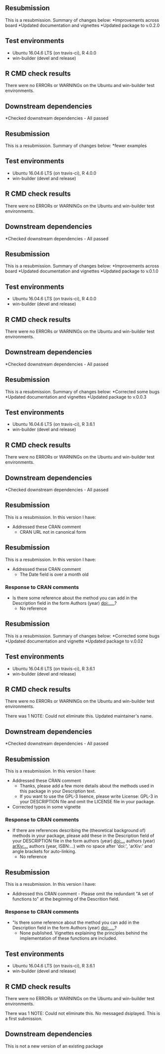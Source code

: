 ## Resubmission
This is a resubmission. Summary of changes below:
*Improvements across board 
*Updated documentation and vignettes
*Updated package to v.0.2.0

## Test environments
* Ubuntu 16.04.6 LTS (on travis-ci), R 4.0.0
* win-builder (devel and release)

## R CMD check results
There were no ERRORs or WARNINGs on the Ubuntu and win-builder test environments. 

## Downstream dependencies
*Checked downstream dependencies - All passed

## Resubmission
This is a resubmission. Summary of changes below:
*fewer examples

## Test environments
* Ubuntu 16.04.6 LTS (on travis-ci), R 4.0.0
* win-builder (devel and release)

## R CMD check results
There were no ERRORs or WARNINGs on the Ubuntu and win-builder test environments. 

## Downstream dependencies
*Checked downstream dependencies - All passed

## Resubmission
This is a resubmission. Summary of changes below:
*Improvements across board 
*Updated documentation and vignettes
*Updated package to v.0.1.0

## Test environments
* Ubuntu 16.04.6 LTS (on travis-ci), R 4.0.0
* win-builder (devel and release)

## R CMD check results
There were no ERRORs or WARNINGs on the Ubuntu and win-builder test environments. 

## Downstream dependencies
*Checked downstream dependencies - All passed

## Resubmission
This is a resubmission. Summary of changes below:
*Corrected some bugs 
*Updated documentation and vignettes
*Updated package to v.0.0.3

## Test environments
* Ubuntu 16.04.6 LTS (on travis-ci), R 3.6.1
* win-builder (devel and release)

## R CMD check results
There were no ERRORs or WARNINGs on the Ubuntu and win-builder test environments. 

## Downstream dependencies
*Checked downstream dependencies - All passed


## Resubmission
This is a resubmission. In this version I have:
* Addressed these CRAN comment
    + CRAN URL not in canonical form

## Resubmission
This is a resubmission. In this version I have:
* Addressed these CRAN comment
    + The Date field is over a month old

### Response to CRAN comments
* Is there some reference about the method you can add in the Description 
field in the form Authors (year) <doi:.....>?
    + No reference

## Resubmission
This is a resubmission. Summary of changes below:
*Corrected some bugs 
*Updated documentation and vignette
*Updated package to v.0.02

## Test environments
* Ubuntu 16.04.6 LTS (on travis-ci), R 3.6.1
* win-builder (devel and release)

## R CMD check results
There were no ERRORs or WARNINGs on the Ubuntu and win-builder test environments. 

There was 1 NOTE:
Could not eliminate this. Updated maintainer's name.

## Downstream dependencies
*Checked downstream dependencies - All passed


## Resubmission
This is a resubmission. In this version I have:
* Addressed these CRAN comment
    + Thanks, please add a few more details about the methods used in this package in your Description text.
    + If you want to use the GPL-3 lisence, please write License: GPL-3 in your DESCRIPTION file and omit the LICENSE file in your  package.
* Corrected typos in some vignette

### Response to CRAN comments
* If there are references describing the (theoretical background of) 
methods in your package, please add these in the Description field of
your DESCRIPTION file in the form
authors (year) <doi:...>
authors (year) <arXiv:...>
authors (year, ISBN:...)
with no space after 'doi:', 'arXiv:' and angle brackets for auto-linking.
    + No reference
    
## Resubmission
This is a resubmission. In this version I have:
* Addressed this CRAN comment - Please omit the redundant "A set of functions to" at the beginning of the Descrition field.

### Response to CRAN comments
* "Is there some reference about the method you can add in the Description
field in the form Authors (year) <doi:.....>?
    + None published. Vignettes explaining the principles behind the implementation of these functions are included. 

## Test environments
* Ubuntu 16.04.6 LTS (on travis-ci), R 3.6.1
* win-builder (devel and release)

## R CMD check results
There were no ERRORs or WARNINGs on the Ubuntu and win-builder test environments. 

There was 1 NOTE:
Could not eliminate this. No messaged dsiplayed. This is a first submission.

## Downstream dependencies
This is not a new version of an existing package
